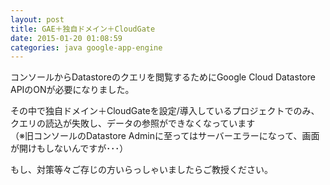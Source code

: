 ```yaml
---
layout: post
title: GAE＋独自ドメイン＋CloudGate
date: 2015-01-20 01:08:59
categories: java google-app-engine
---
```

<p>コンソールからDatastoreのクエリを閲覧するためにGoogle Cloud Datastore APIのONが必要になりました。</p>

<p>その中で独自ドメイン＋CloudGateを設定/導入しているプロジェクトでのみ、クエリの読込が失敗し、データの参照ができなくなっています<br>
（※旧コンソールのDatastore Adminに至ってはサーバーエラーになって、画面が開けもしないんですが･･･）</p>

<p>もし、対策等々ご存じの方いらっしゃいましたらご教授ください。</p>
